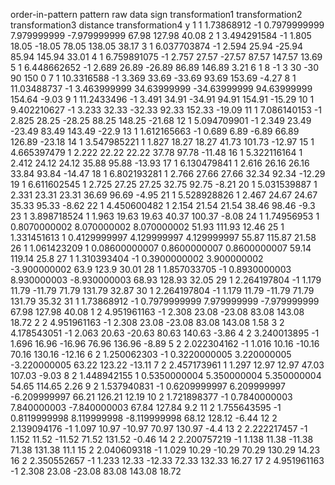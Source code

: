 order-in-pattern	pattern	raw data	sign	transformation1	transformation2	transformation3	distance	transformation4	y
1	1	1.73868912	-1	0.7979999999	7.979999999	-7.979999999	67.98	127.98	40.08
2	1	3.494291584	-1	1.805	18.05	-18.05	78.05	138.05	38.17
3	1	6.037703874	-1	2.594	25.94	-25.94	85.94	145.94	33.01
4	1	6.759891075	-1	2.757	27.57	-27.57	87.57	147.57	13.69
5	1	6.448662652	-1	2.689	26.89	-26.89	86.89	146.89	3.21
6	1	8	-1	3	30	-30	90	150	0
7	1	10.3316588	-1	3.369	33.69	-33.69	93.69	153.69	-4.27
8	1	11.03488737	-1	3.463999999	34.63999999	-34.63999999	94.63999999	154.64	-9.03
9	1	11.2433496	-1	3.491	34.91	-34.91	94.91	154.91	-15.29
10	1	9.402210627	-1	3.233	32.33	-32.33	92.33	152.33	-19.09
11	1	7.086140153	-1	2.825	28.25	-28.25	88.25	148.25	-21.68
12	1	5.094709901	-1	2.349	23.49	-23.49	83.49	143.49	-22.9
13	1	1.612165663	-1	0.689	6.89	-6.89	66.89	126.89	-23.18
14	1	3.547985221	1	1.827	18.27	18.27	41.73	101.73	-12.97
15	1	4.665397479	1	2.222	22.22	22.22	37.78	97.78	-11.48
16	1	5.322116164	1	2.412	24.12	24.12	35.88	95.88	-13.93
17	1	6.130479841	1	2.616	26.16	26.16	33.84	93.84	-14.47
18	1	6.802193281	1	2.766	27.66	27.66	32.34	92.34	-12.29
19	1	6.611602545	1	2.725	27.25	27.25	32.75	92.75	-8.21
20	1	5.031539887	1	2.331	23.31	23.31	36.69	96.69	-4.95
21	1	5.528928826	1	2.467	24.67	24.67	35.33	95.33	-8.62
22	1	4.450600482	1	2.154	21.54	21.54	38.46	98.46	-9.3
23	1	3.898718524	1	1.963	19.63	19.63	40.37	100.37	-8.08
24	1	1.74956953	1	0.8070000002	8.070000002	8.070000002	51.93	111.93	12.46
25	1	1.331451613	1	0.4129999997	4.129999997	4.129999997	55.87	115.87	21.58
26	1	1.061423209	1	0.08600000007	0.8600000007	0.8600000007	59.14	119.14	25.8
27	1	1.310393404	-1	0.3900000002	3.900000002	-3.900000002	63.9	123.9	30.01
28	1	1.857033705	-1	0.8930000003	8.930000003	-8.930000003	68.93	128.93	32.05
29	1	2.264197804	-1	1.179	11.79	-11.79	71.79	131.79	32.87
30	1	2.264197804	-1	1.179	11.79	-11.79	71.79	131.79	35.32
31	1	1.73868912	-1	0.7979999999	7.979999999	-7.979999999	67.98	127.98	40.08
1	2	4.951961163	-1	2.308	23.08	-23.08	83.08	143.08	18.72
2	2	4.951961163	-1	2.308	23.08	-23.08	83.08	143.08	1.58
3	2	4.178543051	-1	2.063	20.63	-20.63	80.63	140.63	-3.86
4	2	3.240013895	-1	1.696	16.96	-16.96	76.96	136.96	-8.89
5	2	2.022304162	-1	1.016	10.16	-10.16	70.16	130.16	-12.16
6	2	1.250062303	-1	0.3220000005	3.220000005	-3.220000005	63.22	123.22	-13.11
7	2	2.457173961	1	1.297	12.97	12.97	47.03	107.03	-9.03
8	2	1.448942155	1	0.5350000004	5.350000004	5.350000004	54.65	114.65	2.26
9	2	1.537940831	-1	0.6209999997	6.209999997	-6.209999997	66.21	126.21	12.19
10	2	1.721898377	-1	0.7840000003	7.840000003	-7.840000003	67.84	127.84	9.2
11	2	1.755643595	-1	0.8119999998	8.119999998	-8.119999998	68.12	128.12	-6.44
12	2	2.139094176	-1	1.097	10.97	-10.97	70.97	130.97	-4.4
13	2	2.222217457	-1	1.152	11.52	-11.52	71.52	131.52	-0.46
14	2	2.200757219	-1	1.138	11.38	-11.38	71.38	131.38	11.1
15	2	2.040609318	-1	1.029	10.29	-10.29	70.29	130.29	14.23
16	2	2.350552657	-1	1.233	12.33	-12.33	72.33	132.33	16.27
17	2	4.951961163	-1	2.308	23.08	-23.08	83.08	143.08	18.72
